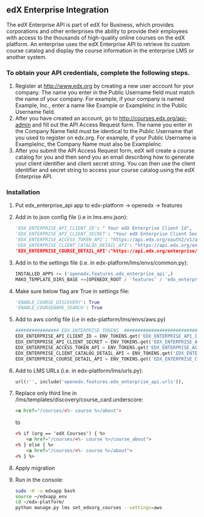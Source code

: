 ## edX Enterprise Integration

The edX Enterprise API is part of edX for Business, which provides
corporations and other enterprises the ability to provide their
employees with access to the thousands of high-quality online courses on
the edX platform. An enterprise uses the edX Enterprise API to retrieve
its custom course catalog and display the course information in the
enterprise LMS or another system.

### To obtain your API credentials, complete the following steps.

1. Register at http://www.edx.org by creating a new user account for your company. The name you enter in the Public Username field must match the name of your company. For example, if your company is named Example, Inc., enter a name like Example or ExampleInc in the Public Username field.
2. After you have created an account, go to http://courses.edx.org/api-admin and fill out the API Access Request form. The name you enter in the Company Name field must be identical to the Public Username that you used to register on edx.org. For example, if your Public Username is ExampleInc, the Company Name must also be ExampleInc.
3. After you submit the API Access Request form, edX will create a course catalog for you and then send you an email describing how to generate your client identifier and client secret string. You can then use the client identifier and secret string to access your course catalog using the edX Enterprise API.

### Installation

1.  Put edx_enterprise_api app to edx-platform -&gt; openedx -&gt; features

2.  Add in to json config file (i.e in lms.env.json):
    ```python
    'EDX_ENTERPRISE_API_CLIENT_ID': " Your edX Enterprise Client Id",
    'EDX_ENTERPRISE_API_CLIENT_SECRET': "Your edX Enterprise Client Secret",
    'EDX_ENTERPRISE_ACCESS_TOKEN_API': "https://api.edx.org/oauth2/v1/access_token",
    'EDX_ENTERPRISE_CLIENT_CATALOG_DETAIL_API': "https://api.edx.org/enterprise/v1/enterprise-catalogs/”,
    'EDX_ENTERPRISE_COURSE_DETAIL_API':"https://api.edx.org/enterprise/v1/enterprise-catalogs/",
    ```
3.  Add in to the settings file (i.e. in edx-platform/lms/envs/common.py):
    ```python
    INSTALLED_APPS += ('openedx.features.edx_enterprise_api',)
    MAKO_TEMPLATE_DIRS_BASE +=[OPENEDX_ROOT / 'features' / 'edx_enterprise_api' / 'templates']
    ```
4. Make sure below flag are True in settings file:
    ```python
    'ENABLE_COURSE_DISCOVERY': True
    'ENABLE_COURSEWARE_SEARCH': True
    ```
    
5.  Add to aws config file (i.e in edx-platform/lms/envs/aws.py)
    ```python
    ################ EDX ENTERPRISE TOKENS  #############################
    EDX_ENTERPRISE_API_CLIENT_ID = ENV_TOKENS.get('EDX_ENTERPRISE_API_CLIENT_ID', "EDX_ENTERPRISE_API_CLIENT_ID")
    EDX_ENTERPRISE_API_CLIENT_SECRET = ENV_TOKENS.get('EDX_ENTERPRISE_API_CLIENT_SECRET', "EDX_ENTERPRISE_API_CLIENT_SECRET")
    EDX_ENTERPRISE_ACCESS_TOKEN_API = ENV_TOKENS.get('EDX_ENTERPRISE_ACCESS_TOKEN_API', "EDX_ENTERPRISE_ACCESS_TOKEN_API")
    EDX_ENTERPRISE_CLIENT_CATALOG_DETAIL_API = ENV_TOKENS.get('EDX_ENTERPRISE_CLIENT_CATALOG_DETAIL_API', "EDX_ENTERPRISE_CLIENT_CATALOG_DETAIL_API")
    EDX_ENTERPRISE_COURSE_DETAIL_API = ENV_TOKENS.get('EDX_ENTERPRISE_COURSE_DETAIL_API', "EDX_ENTERPRISE_COURSE_DETAIL_API")
    ```  
6.  Add to LMS URLs (i.e. in edx-platform/lms/urls.py):
    ```python
    url(r'', include('openedx.features.edx_enterprise_api.urls')),
    ```
7.  Replace only third line in /lms/templates/discovery/course\_card.underscore:
    ```html
    <a href="/courses/<%- course %>/about">
    ```
    to
    ```html
    <% if (org == 'edX Courses') { %>
        <a href="/courses/<%- course %>/course_about">
    <% } else { %>
        <a href="/courses/<%- course %>/about">
    <% } %>
    ```

8. Apply migration

9. Run in the console:
    ```bash
    sudo -H -u edxapp bash
    source ~/edxapp_env 
    cd ~/edx-platform/
    python manage.py lms set_edxorg_courses --settings=aws
    ```
    
